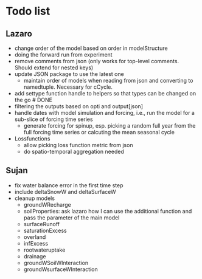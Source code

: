 # Todo list

## Lazaro

- change order of the model based on order in modelStructure
- doing the forward run from experiment
- remove comments from json (only works for top-level comments. Should extend for nested keys)
- update JSON package to use the latest one
  - maintain order of models when reading from json and converting to namedtuple. Necessary for cCycle.
- add settype function handle to helpers so that types can be changed on the go # DONE
- filtering the outputs based on opti and output[json]
- handle dates with model simulation and forcing, i.e., run the model for a sub-slice of forcing time series
  - generate forcing for spinup, esp. picking a random full year from the full forcing time series or calcuting the mean seasonal cycle
- Lossfunctions
  - allow picking loss function metric from json
  - do spatio-temporal aggregation needed

## Sujan

- fix water balance error in the first time step
- include deltaSnowW and deltaSurfaceW
- cleanup models
  - groundWRecharge
  - soilProperties: ask lazaro how I can use the additional function and pass the parameter of the main model
  - surfaceRunoff
  - saturationExcess
  - overland
  - infExcess
  - rootwateruptake
  - drainage
  - groundWSoilWInteraction
  - groundWsurfaceWInteraction
